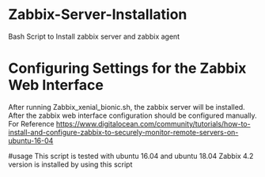 # Zabbix-Server-Installation
Bash Script to Install zabbix server and zabbix agent

# Configuring Settings for the Zabbix Web Interface
After running Zabbix_xenial_bionic.sh, the zabbix server will be installed. After the zabbix web interface configuration should be configured manually.
For Reference https://www.digitalocean.com/community/tutorials/how-to-install-and-configure-zabbix-to-securely-monitor-remote-servers-on-ubuntu-16-04

#usage 
This script is tested with ubuntu 16.04 and ubuntu 18.04
Zabbix 4.2 version is installed by using this script
